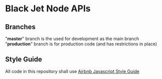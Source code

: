 # Black Jet Node APIs

## Branches

"__master__" branch is the used for development as the main branch
"__production__" branch is for production code (and has restrictions in place)

## Style Guide

All code in this repository shall use [Airbnb Javascript Style Guide](https://github.com/airbnb/javascript) 